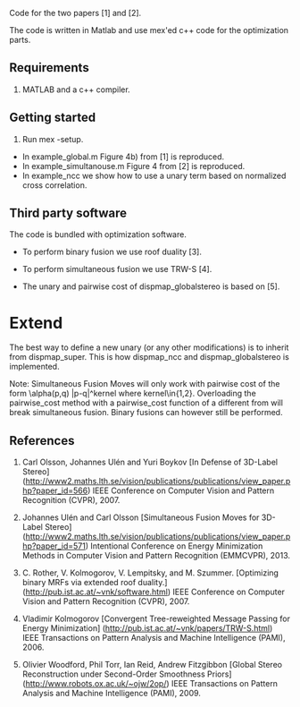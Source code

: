 Code for the two papers [1] and [2].

The code is written in Matlab and use mex'ed c++ code for the
optimization parts.

Requirements 
---
1. MATLAB and a c++ compiler.

Getting started
---
1. Run mex -setup.

* In example_global.m Figure 4b) from [1] is reproduced.
* In example_simultanouse.m Figure 4 from [2] is reproduced.
* In example_ncc we show how to use a unary term based on normalized cross correlation.


Third party software
----
The code is bundled with optimization software.

* To perform binary fusion we use roof duality [3].

* To perform simultaneous fusion we use TRW-S [4].

*  The unary and pairwise cost of dispmap_globalstereo is based on [5].

Extend
====
The best way to define a new unary (or any other modifications) is to inherit from dispmap_super.
This is how dispmap_ncc and dispmap_globalstereo is implemented.

Note: Simultaneous Fusion Moves will only work with pairwise cost of the form \alpha(p,q) |p-q|^kernel where kernel\in{1,2}. Overloading the pairwise_cost 
method with a pairwise_cost function of a different from will break simultaneous fusion. Binary fusions can however still be performed. 

References
---
1.  Carl Olsson, Johannes Ulén and Yuri Boykov
		[In Defense of 3D-Label Stereo]
		(http://www2.maths.lth.se/vision/publications/publications/view_paper.php?paper_id=566)
		IEEE Conference on Computer Vision and Pattern Recognition (CVPR), 2007.

2. 	Johannes Ulén and Carl Olsson
		[Simultaneous Fusion Moves for 3D-Label Stereo]
		(http://www2.maths.lth.se/vision/publications/publications/view_paper.php?paper_id=571)
		Intentional Conference on Energy Minimization Methods in Computer Vision and Pattern Recognition (EMMCVPR), 2013.

3. C. Rother, V. Kolmogorov, V. Lempitsky, and M. Szummer. 
  [Optimizing binary MRFs via extended roof duality.]
  (http://pub.ist.ac.at/~vnk/software.html) IEEE Conference on Computer Vision and Pattern Recognition (CVPR), 2007.

4. Vladimir Kolmogorov
[Convergent Tree-reweighted Message Passing for Energy Minimization]
(http://pub.ist.ac.at/~vnk/papers/TRW-S.html)
IEEE Transactions on Pattern Analysis and Machine Intelligence (PAMI), 2006.

5. Olivier Woodford, Phil Torr, Ian Reid, Andrew Fitzgibbon
[Global Stereo Reconstruction under Second-Order Smoothness Priors]
(http://www.robots.ox.ac.uk/~ojw/2op/)
IEEE Transactions on Pattern Analysis and Machine Intelligence (PAMI), 2009.
